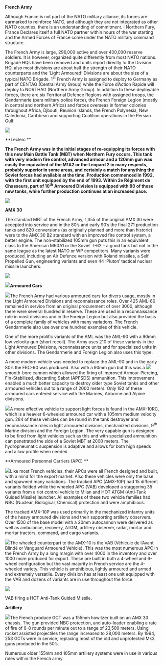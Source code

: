**French Army**

Although France is not part of the NATO military alliance, its forces
are earmarked to reinforce NATO, and although they are not integrated as
other NATO counties, there is an understanding of commitment. I Northern
Fury, France Declares itself a full NATO partner within hours of the war
starting and the Armed Forces of France come under the NATO military
command structure.

The French Army is large, 296,000 active and over 400,000 reserve
soldiers. It is however, organized quite differently from most NATO
nations. Brigade HQs have been removed and units report directly to the
Division HQ, also most divisions are about half the strength of their
NATO counterparts and the ‘Light Armoured’ Divisions are about the size
of a typical NATO Brigade. 1<sup>st</sup> French Army is assigned to
deploy to Germany as part of CENTAG (Central Army Group) while the Force
d’Action Rapide will deploy to NORTHAG (Northern Army Group). In
addition to these deployable forces, there are six Territorial Defence
Regions with assigned troops, the Gendarmerie (para military police
force), the French Foreign Legion (mostly in central and northern
Africa) and forces overseas in former colonies throughout Africa,
Djbouti, Reunion Islands, the French Polynesia, New Caledonia, Caribbean
and supporting Coalition operations in the Persian Gulf.

![](/assets/images/nato/fr/army/image1.png)

**Leclerc **

**The French Army was in the initial stages of re-equipping its forces
with this new Main Battle Tank (MBT) when Northern Fury occurs. This
tank with very modern fire control, advanced armour and a 120mm gun was
easily the equivalent of the M1A2 or the Leopard 2 in many respects,
probably superior in some areas, and certainly a match for anything the
Soviet forces had available at the time. Production commenced in 1992,
with the first unit equipped by the end of 1993. Within 2e Régiment de
Chasseurs, part of 10<sup>th</sup> Armoured Division is equipped with 80
of these new tanks, while further production continues at an increased
pace.**

![](/assets/images/nato/fr/army/image2.jpg)

**AMX 30**

The standard MBT of the French Army, 1,355 of the original AMX 30 were
accepted into service and in the 80’s and early 90’s the final 271
production tanks and 820 conversions (as originally planned and more
than historic) were to the AMX 30 B2 standard with an improved fire
control system, a better engine. The non-stabilized 105mm gun puts this
in an equivalent class to the American M60A1 or the Soviet T-62 – a good
tank but not in the same league as the latest NATO or WP competitors.
Many variants were produced, including an Air Defence version with
Roland missiles, a Self Propelled Gun, engineering variants and even 44
‘Pluton’ tactical nuclear missile launchers.

![](/assets/images/nato/fr/army/image3.jpg)

![](/assets/images/nato/fr/army/image4.jpg)**Armoured Cars**

![](/assets/images/nato/fr/army/image5.jpeg)The French Army had
various armoured cars for divers usage, mostly in the Light Armoured
Divisions and reconnaissance roles. Over 425 AML-60 remained in service
from an original procurement of over 3000, although there were several
hundred in reserve. These are used in a reconnaissance role in most
divisions and in the Foreign Legion but also provided the basis of a
complete family of vehicles with many variations. The French Gendarmerie
also use over one hundred examples of this vehicle.

One of the more prolific variants of the AML was the AML-90 with a 90mm
low velocity gun (short recoil). The Army uses 210 of these variants in
the Light Armoured Divisions, reconnaissance units and for specialized
units in other divisions. The Gendarmerie and Foreign Legion also uses
this type.

A more modern vehicle was needed to replace the AML-90 and in the early
80’s the ERC-90 was produced. Also with a 90mm gun but this was a
![](/assets/images/nato/fr/army/image6.jpg)smooth-bore cannon which
allowed the firing of improved Armour-Piercing, Fin-Stabilized,
discarding Sabot (APFSDS) ammunition. This improvement enabled a much
better capacity to destroy older type Soviet tanks and other armoured
vehicles out to a range of 2000 meters. Only 192 of these armoured cars
entered service with the Marines, Airborne and Alpine divisions.

![](/assets/images/nato/fr/army/image7.jpg)A more effective vehicle
to support light forces is found in the AMX-10RC, which is a heavier
6-wheeled armoured car with a 105mm medium velocity gun. 284 of these
vehicles can be round in the tank destroyer and reconnaissance roles in
light armoured divisions, mechanized divisions, 9<sup>th</sup> Marine
division and the Foreign Legion. The very capable gun is designed to be
fired from light vehicles such as this and with specialized ammunition
can penetrated the side of a Soviet MBT at 2000 meters. The
hydropneumatic suspension is adaptive and allows for both high speeds
and a low profile when needed.

**Armoured Personnel Carriers (APC) **

![](/assets/images/nato/fr/army/image8.jpg)Like most French
vehicles, their APCs were all French designed and built, with a mind for
the export market. Also these vehicles were only the base and spawned
many variations. The tracked APC (AMX-10P) had 15 different variants
fielded while the wheeled APC (VAB) developed a staggering 35 variants
from a riot control vehicle to Milan and HOT ATGM (Anti-Tank Guided
Missile) launcher. All examples of these two vehicle families had NBC
(Nuclear, Biological, Chemical) protection and were amphibious.

The tracked AMX-10P was used primarily in the mechanized infantry units
of the heavy armoured divisions and their supporting artillery
observers. Over 1500 of the base model with a 20mm autocannon were
delivered as well as ambulance, recovery, ATGM, artillery observer,
radar, mortar and mortar tractors, command, and cargo variants.

![](/assets/images/nato/fr/army/image9.jpg)The wheeled counterpart
to the AMX-10 is the VAB (Véhicule de l’Avant Blindé or Vanguard
Armoured Vehicle). This was the most numerous APC in the French Army by
a long margin with over 4000 in the inventory and over 1000 more
produced for export. These are built in both a 4-wheel and 6-wheel
configuration but the vast majority in French service are the 4-wheeled
variety. This vehicle is amphibious, lightly armoured and armed and
extremely versatile. Every division has at least one unit equipped with
the VAB and dozens of variants are in use throughout the force.

![](/assets/images/nato/fr/army/image10.jpg)

VAB firing a HOT Anti-Tank Guided Missile.

**Artillery**

![](/assets/images/nato/fr/army/image11.jpg)The French produce GCT
was a 155mm howitzer built on an AMX 30 chassis. The gun provided NBC
protection, and auto-loader enabling a rate of fire of 6-8 rounds per
minute out to a range of 23,500 meters. Using rocket assisted
projectiles the range increased to 28,000 meters. By 1994, 253 GCTs were
in service, replacing most of the old and unprotected Mk3 guns produced
in the 50’s.

Numerous older 155mm and 105mm artillery systems were in use in various
roles within the French army.
